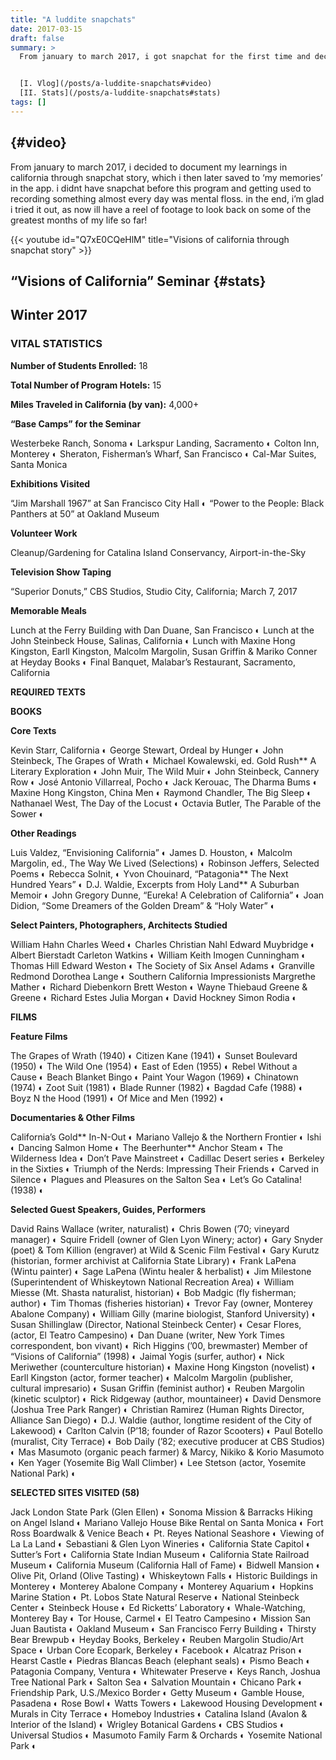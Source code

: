 ```yaml
---
title: "A luddite snapchats"
date: 2017-03-15
draft: false
summary: >
  From january to march 2017, i got snapchat for the first time and decided to document my learnings in california through the app's story and memories features.


  [I. Vlog](/posts/a-luddite-snapchats#video)
  [II. Stats](/posts/a-luddite-snapchats#stats)
tags: []
---
```

## {#video}
From january to march 2017, i decided to document my learnings in california through snapchat story, which i then later saved to ‘my memories’ in the app. i didnt have snapchat before this program and getting used to recording something almost every day was mental floss. in the end, i’m glad i tried it out, as now ill have a reel of footage to look back on some of the greatest months of my life so far!

{{< youtube id="Q7xE0CQeHlM" title="Visions of california through snapchat story" >}}


## “Visions of California” Seminar {#stats}
## Winter 2017
### VITAL STATISTICS

**Number of Students Enrolled:** 18

**Total Number of Program Hotels:** 15

**Miles Traveled in California (by van):** 4,000+

**“Base Camps” for the Seminar**

Westerbeke Ranch, Sonoma ◐ 
Larkspur Landing, Sacramento ◐
Colton Inn, Monterey ◐
Sheraton, Fisherman’s Wharf, San Francisco ◐
Cal-Mar Suites, Santa Monica

**Exhibitions Visited**

“Jim Marshall 1967” at San Francisco City Hall ◐
“Power to the People: Black Panthers at 50” at Oakland Museum

**Volunteer Work**

Cleanup/Gardening for Catalina Island Conservancy, Airport-in-the-Sky

**Television Show Taping**

“Superior Donuts,” CBS Studios,
Studio City, California; March 7, 2017

**Memorable Meals**

Lunch at the Ferry Building with Dan Duane, San Francisco ◐
Lunch at the John Steinbeck House, Salinas, California ◐
Lunch with Maxine Hong Kingston, Earll Kingston, Malcolm Margolin,
Susan Griffin & Mariko Conner at Heyday Books ◐
Final Banquet, Malabar’s Restaurant, Sacramento, California


**REQUIRED TEXTS**


**BOOKS**

**Core Texts**

Kevin Starr, California ◐
George Stewart, Ordeal by Hunger ◐
John Steinbeck, The Grapes of Wrath ◐
Michael Kowalewski, ed. Gold Rush** A Literary Exploration ◐
John Muir, The Wild Muir ◐
John Steinbeck, Cannery Row ◐
José Antonio Villarreal, Pocho ◐
Jack Kerouac, The Dharma Bums ◐
Maxine Hong Kingston, China Men ◐
Raymond Chandler, The Big Sleep ◐
Nathanael West, The Day of the Locust ◐
Octavia Butler, The Parable of the Sower ◐

**Other Readings**

Luis Valdez, “Envisioning California” ◐
James D. Houston, ◐
Malcolm Margolin, ed., The Way We Lived (Selections) ◐
Robinson Jeffers, Selected Poems ◐
Rebecca Solnit, ◐
Yvon Chouinard, “Patagonia** The Next Hundred Years” ◐
D.J. Waldie, Excerpts from Holy Land** A Suburban Memoir ◐
John Gregory Dunne, “Eureka! A Celebration of California” ◐
Joan Didion, “Some Dreamers of the Golden Dream” & “Holy Water” ◐

**Select Painters, Photographers, Architects Studied** 

William Hahn Charles Weed ◐
Charles Christian Nahl Edward Muybridge ◐
Albert Bierstadt Carleton Watkins ◐
William Keith Imogen Cunningham ◐
Thomas Hill Edward Weston ◐
The Society of Six Ansel Adams ◐
Granville Redmond Dorothea Lange ◐
Southern California Impressionists Margrethe Mather ◐
Richard Diebenkorn Brett Weston ◐
Wayne Thiebaud Greene & Greene ◐
Richard Estes Julia Morgan ◐
David Hockney Simon Rodia ◐


**FILMS**

**Feature Films**

The Grapes of Wrath (1940) ◐
Citizen Kane (1941) ◐
Sunset Boulevard (1950) ◐
The Wild One (1954) ◐
East of Eden (1955) ◐
Rebel Without a Cause ◐
Beach Blanket Bingo ◐
Paint Your Wagon (1969) ◐
Chinatown (1974) ◐
Zoot Suit (1981) ◐
Blade Runner (1982) ◐
Bagdad Cafe (1988) ◐
Boyz N the Hood (1991) ◐
Of Mice and Men (1992) ◐

**Documentaries & Other Films**

California’s Gold** In-N-Out ◐
Mariano Vallejo & the Northern Frontier ◐
Ishi ◐
Dancing Salmon Home ◐
The Beerhunter** Anchor Steam ◐
The Wilderness Idea ◐
Don’t Pave Mainstreet ◐
Cadillac Desert series ◐
Berkeley in the Sixties ◐
Triumph of the Nerds: Impressing Their Friends ◐
Carved in Silence ◐
Plagues and Pleasures on the Salton Sea ◐
Let’s Go Catalina! (1938) ◐

**Selected Guest Speakers, Guides, Performers**

David Rains Wallace (writer, naturalist) ◐
Chris Bowen (’70; vineyard manager) ◐
Squire Fridell (owner of Glen Lyon Winery; actor) ◐
Gary Snyder (poet) & Tom Killion (engraver) at Wild & Scenic Film Festival ◐
Gary Kurutz (historian, former archivist at California State Library) ◐
Frank LaPena (Wintu painter) ◐
Sage LaPena (Wintu healer & herbalist) ◐
Jim Milestone (Superintendent of Whiskeytown National Recreation Area) ◐
William Miesse (Mt. Shasta naturalist, historian) ◐
Bob Madgic (fly fisherman; author) ◐
Tim Thomas (fisheries historian) ◐
Trevor Fay (owner, Monterey Abalone Company) ◐
William Gilly (marine biologist, Stanford University) ◐
Susan Shillinglaw (Director, National Steinbeck Center) ◐
Cesar Flores, (actor, El Teatro Campesino) ◐
Dan Duane (writer, New York Times correspondent, bon vivant) ◐
Rich Higgins (’00, brewmaster) Member of “Visions of California” (1998) ◐
Jaimal Yogis (surfer, author) ◐
Nick Meriwether (counterculture historian) ◐
Maxine Hong Kingston (novelist) ◐
Earll Kingston (actor, former teacher) ◐
Malcolm Margolin (publisher, cultural impresario) ◐
Susan Griffin (feminist author) ◐
Reuben Margolin (kinetic sculptor) ◐
Rick Ridgeway (author, mountaineer) ◐
David Densmore (Joshua Tree Park Ranger) ◐
Christian Ramirez (Human Rights Director, Alliance San Diego) ◐
D.J. Waldie (author, longtime resident of the City of Lakewood) ◐
Carlton Calvin (P’18; founder of Razor Scooters) ◐
Paul Botello (muralist, City Terrace) ◐
Bob Daily (’82; executive producer at CBS Studios) ◐
Mas Masumoto (organic peach farmer) & Marcy, Nikiko & Korio Masumoto ◐
Ken Yager (Yosemite Big Wall Climber) ◐
Lee Stetson (actor, Yosemite National Park) ◐



**SELECTED SITES VISITED (58)**

Jack London State Park (Glen Ellen) ◐
Sonoma Mission & Barracks 
Hiking on Angel Island ◐
Mariano Vallejo House Bike Rental on Santa Monica ◐
Fort Ross Boardwalk & Venice Beach ◐
Pt. Reyes National Seashore  ◐
Viewing of La La Land ◐
Sebastiani & Glen Lyon Wineries ◐
California State Capitol ◐
Sutter’s Fort ◐
California State Indian Museum ◐
California State Railroad Museum ◐
California Museum (California Hall of Fame) ◐
Bidwell Mansion ◐
Olive Pit, Orland (Olive Tasting) ◐
Whiskeytown Falls ◐
Historic Buildings in Monterey ◐
Monterey Abalone Company ◐
Monterey Aquarium ◐
Hopkins Marine Station ◐
Pt. Lobos State Natural Reserve ◐
National Steinbeck Center ◐
Steinbeck House ◐
Ed Ricketts’ Laboratory ◐
Whale-Watching, Monterey Bay ◐
Tor House, Carmel ◐
El Teatro Campesino ◐
Mission San Juan Bautista ◐
Oakland Museum ◐
San Francisco Ferry Building ◐
Thirsty Bear Brewpub ◐
Heyday Books, Berkeley ◐
Reuben Margolin Studio/Art Space ◐
Urban Core Ecopark, Berkeley ◐
Facebook ◐
Alcatraz Prison ◐
Hearst Castle ◐
Piedras Blancas Beach (elephant seals)  ◐
Pismo Beach ◐
Patagonia Company, Ventura ◐
Whitewater Preserve ◐
Keys Ranch, Joshua Tree National Park ◐
Salton Sea ◐
Salvation Mountain ◐
Chicano Park ◐
Friendship Park, U.S./Mexico Border ◐
Getty Museum ◐
Gamble House, Pasadena ◐
Rose Bowl ◐
Watts Towers ◐
Lakewood Housing Development ◐
Murals in City Terrace ◐
Homeboy Industries ◐
Catalina Island (Avalon & Interior of the Island) ◐
Wrigley Botanical Gardens ◐
CBS Studios ◐
Universal Studios ◐
Masumoto Family Farm & Orchards ◐
Yosemite National Park ◐
